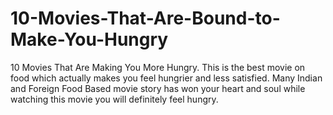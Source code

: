 # 10-Movies-That-Are-Bound-to-Make-You-Hungry
10 Movies That Are Making You More Hungry. This is the best movie on food which actually makes you feel hungrier and less satisfied. Many Indian and Foreign Food Based movie story has won your heart and soul while watching this movie you will definitely feel hungry.
